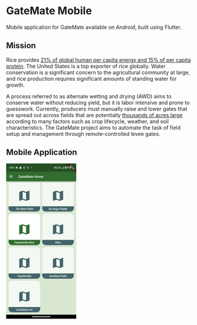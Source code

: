 # GateMate Mobile

Mobile application for GateMate available on Android, built using Flutter.

## Mission

Rice provides [21% of global human per capita energy and 15% of per capita protein](https://www.ncbi.nlm.nih.gov/pmc/articles/PMC9231551/#:~:text=Rice%2C%20a%20staple%20food%20for,(United%20Nations%2C%202017).). The United States is a top exporter of rice globally. Water conservation is a significant concern to the agricultural community at large, and rice production requires significant amounts of standing water for growth.

A process referred to as alternate wetting and drying (AWD) aims to conserve water without reducing yield, but it is labor intensive and prone to guesswork. Currently, producers must manually raise and lower gates that are spread out across fields that are potentially [thousands of acres large](https://www.nass.usda.gov/Surveys/Guide_to_NASS_Surveys/Ag_Resource_Management/ARMS_2014_Rice_Highlights.pdf) according to many factors such as crop lifecycle, weather, and soil characteristics. The GateMate project aims to automate the task of field setup and management through remote-controlled levee gates.

## Mobile Application

![GateMate Home Screen](/blob/home_screen.png "Home Screen")
